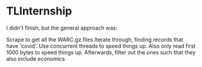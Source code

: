 # TLInternship
I didn't finish, but the general approach was:

Scrape to get all the WARC.gz files
Iterate through, finding records that have 'covid'. Use concurrent threads to speed things up. Also only read first 1000 bytes to speed things up.
Afterwards, filter out the ones such that they also include economics
